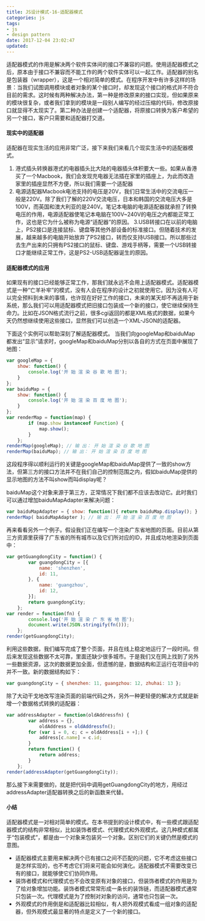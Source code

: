```yaml
---
title: JS设计模式-16-适配器模式
categories: js
tags:
- js
- design pattern
date: 2017-12-04 23:02:47
updated:
---
```


适配器模式的作用是解决两个软件实体间的接口不兼容的问题。使用适配器模式之后，原本由于接口不兼容而不能工作的两个软件实体可以一起工作。适配器的别名是包装器（wrapper），这是一个相对简单的模式。在程序开发中有许多这样的场景：当我们试图调用模块或者对象的某个接口时，却发现这个接口的格式并不符合目前的需求。这时候有两种解决办法，第一种是修改原来的接口实现，但如果原来的模块很复杂，或者我们拿到的模块是一段别人编写的经过压缩的代码，修改原接口就显得不太现实了。第二种办法是创建一个适配器，将原接口转换为客户希望的另一个接口，客户只需要和适配器打交道。

#### 现实中的适配器
适配器在现实生活的应用非常广泛，接下来我们来看几个现实生活中的适配器模式。
1. 港式插头转换器港式的电器插头比大陆的电器插头体积要大一些。如果从香港买了一个Macbook，我们会发现充电器无法插在家里的插座上，为此而改造家里的插座显然不方便，所以我们需要一个适配器
2. 电源适配器Macbook电池支持的电压是20V，我们日常生活中的交流电压一般是220V。除了我们了解的220V交流电压，日本和韩国的交流电压大多是100V，而英国和澳大利亚的是240V。笔记本电脑的电源适配器就承担了转换电压的作用，电源适配器使笔记本电脑在100V~240V的电压之内都能正常工作，这也是它为什么被称为电源“适配器”的原因。
3.USB转接口在以前的电脑上，PS2接口是连接鼠标、键盘等其他外部设备的标准接口。但随着技术的发展，越来越多的电脑开始放弃了PS2接口，转而仅支持USB接口。所以那些过去生产出来的只拥有PS2接口的鼠标、键盘、游戏手柄等，需要一个USB转接口才能继续正常工作，这是PS2-USB适配器诞生的原因。

#### 适配器模式的应用
如果现有的接口已经能够正常工作，那我们就永远不会用上适配器模式。适配器模式是一种“亡羊补牢”的模式，没有人会在程序的设计之初就使用它。因为没有人可以完全预料到未来的事情，也许现在好好工作的接口，未来的某天却不再适用于新系统，那么我们可以用适配器模式把旧接口包装成一个新的接口，使它继续保持生命力。比如在JSON格式流行之前，很多cgi返回的都是XML格式的数据，如果今天仍然想继续使用这些接口，显然我们可以创造一个XML-JSON的适配器。

下面这个实例可以帮助深刻了解适配器模式。
当我们向googleMap和baiduMap都发出“显示”请求时，googleMap和baiduMap分别以各自的方式在页面中展现了地图：
```js
var googleMap = {
	show: function() {
		console.log('开 始 渲 染 谷 歌 地 图');
	}
};
var baiduMap = {
	show: function() {
		console.log('开 始 渲 染 百 度 地 图');
	}
};
var renderMap = function(map) {
		if (map.show instanceof Function) {
			map.show();
		}
	};
renderMap(googleMap); // 输 出： 开 始 渲 染 谷 歌 地 图
renderMap(baiduMap); // 输 出： 开 始 渲 染 百 度 地 图
```
这段程序得以顺利运行的关键是googleMap和baiduMap提供了一致的show方法，但第三方的接口方法并不在我们自己的控制范围之内，假如baiduMap提供的显示地图的方法不叫show而叫display呢？

baiduMap这个对象来源于第三方，正常情况下我们都不应该去改动它。此时我们可以通过增加baiduMapAdapter来解决问题：
```js
var baiduMapAdapter = { show: function(){ return baiduMap.display(); } };
renderMap( baiduMapAdapter ); // 输 出： 开 始 渲 染 百 度 地 图
```

再来看看另外一个例子。假设我们正在编写一个渲染广东省地图的页面。目前从第三方资源里获得了广东省的所有城市以及它们所对应的ID，并且成功地渲染到页面中：
```js
var getGuangdongCity = function() {
		var guangdongCity = [{
			name: 'shenzhen',
			id: 11,
		}, {
			name: 'guangzhou',
			id: 12,
		}];
		return guangdongCity;
	};
var render = function(fn) {
		console.log('开 始 渲 染 广 东 省 地 图');
		document.write(JSON.stringify(fn()));
	};
render(getGuangdongCity);
```
利用这些数据，我们编写完成了整个页面，并且在线上稳定地运行了一段时间。但后来发现这些数据不太可靠，里面还缺少很多城市。于是我们又在网上找到了另外一些数据资源，这次的数据更加全面，但遗憾的是，数据结构和正运行在项目中的并不一致。新的数据结构如下：
```js
var guangdongCity = { shenzhen: 11, guangzhou: 12, zhuhai: 13 };
```
除了大动干戈地改写渲染页面的前端代码之外，另外一种更轻便的解决方式就是新增一个数据格式转换的适配器：
```js
var addressAdapter = function(oldAddressfn) {
		var address = {},
			oldAddress = oldAddressfn();
		for (var i = 0, c; c = oldAddress[i + +];) {
			address[c.name] = c.id;
		}
		return function() {
			return address;
		}
	};
render(addressAdapter(getGuangdongCity));
```
那么接下来需要做的，就是把代码中调用getGuangdongCity的地方，用经过addressAdapter适配器转换之后的新函数来代替。

#### 小结
适配器模式是一对相对简单的模式。在本书提到的设计模式中，有一些模式跟适配器模式的结构非常相似，比如装饰者模式、代理模式和外观模式。这几种模式都属于“包装模式”，都是由一个对象来包装另一个对象。区别它们的关键仍然是模式的意图。
- 适配器模式主要用来解决两个已有接口之间不匹配的问题，它不考虑这些接口是怎样实现的，也不考虑它们将来可能会如何演化。适配器模式不需要改变已有的接口，就能够使它们协同作用。
- 装饰者模式和代理模式也不会改变原有对象的接口，但装饰者模式的作用是为了给对象增加功能。装饰者模式常常形成一条长的装饰链，而适配器模式通常只包装一次。代理模式是为了控制对对象的访问，通常也只包装一次。
- 外观模式的作用倒是和适配器比较相似，有人把外观模式看成一组对象的适配器，但外观模式最显著的特点是定义了一个新的接口。
